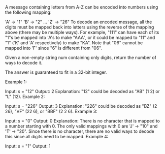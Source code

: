 A message containing letters from A-Z can be encoded into numbers using the following mapping:

'A' -> "1"
'B' -> "2"
...
'Z' -> "26"
To decode an encoded message, all the digits must be mapped back into letters using the reverse of the mapping above (there may be multiple ways). For example, "111" can have each of its "1"s be mapped into 'A's to make "AAA", or it could be mapped to "11" and "1" ('K' and 'A' respectively) to make "KA". Note that "06" cannot be mapped into 'F' since "6" is different from "06".

Given a non-empty string num containing only digits, return the number of ways to decode it.

The answer is guaranteed to fit in a 32-bit integer.

 

Example 1:

Input: s = "12"
Output: 2
Explanation: "12" could be decoded as "AB" (1 2) or "L" (12).
Example 2:

Input: s = "226"
Output: 3
Explanation: "226" could be decoded as "BZ" (2 26), "VF" (22 6), or "BBF" (2 2 6).
Example 3:

Input: s = "0"
Output: 0
Explanation: There is no character that is mapped to a number starting with 0. The only valid mappings with 0 are 'J' -> "10" and 'T' -> "20".
Since there is no character, there are no valid ways to decode this since all digits need to be mapped.
Example 4:

Input: s = "1"
Output: 1